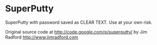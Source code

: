 SuperPutty
==========

SuperPutty with password saved as CLEAR TEXT. Use at your own risk.

Original source code at http://code.google.com/p/superputty/ by Jim Radford http://www.jimradford.com
